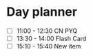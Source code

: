 

# Day planner

- [ ] 11:00 - 12:30 CN PYQ
- [ ] 13:30 - 14:00 Flash Card
- [ ] 15:10 - 15:40 New item
